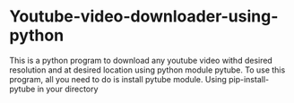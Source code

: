 # Youtube-video-downloader-using-python
This is a python program to download any youtube video withd desired resolution and at desired location using python module pytube.
To use this program, all you need to do is install pytube module.
Using pip-install-pytube in your directory
